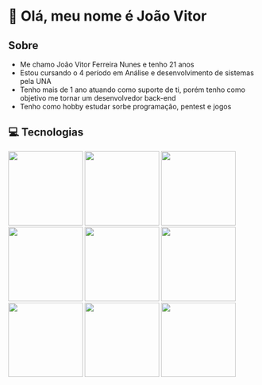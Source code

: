 <h1>👋 Olá, meu nome é João Vitor</h1> 

<h2>Sobre</h2>

<ul>
  <li>Me chamo João Vitor Ferreira Nunes e tenho 21 anos</li>
  <li>Estou cursando o 4 período em Análise e desenvolvimento de sistemas pela UNA</li>
  <li>Tenho mais de 1 ano atuando como suporte de ti, porém tenho como objetivo me tornar um desenvolvedor back-end</li>
  <li>Tenho como hobby estudar sorbe programação, pentest e jogos</li>
</ul>

<h2>💻 Tecnologias</h2> 

<div style=flex>
  <img src="https://cdn.jsdelivr.net/gh/devicons/devicon/icons/nodejs/nodejs-original-wordmark.svg" height=150px width=150px/>
  <img src="https://cdn.jsdelivr.net/gh/devicons/devicon/icons/javascript/javascript-original.svg" height=150px width=150px/>
  <img src="https://cdn.jsdelivr.net/gh/devicons/devicon/icons/express/express-original-wordmark.svg" height=150px width=150px/>
  <img src="https://cdn.jsdelivr.net/gh/devicons/devicon/icons/html5/html5-original.svg" height=150px width=150px/>       
  <img src="https://cdn.jsdelivr.net/gh/devicons/devicon/icons/css3/css3-original.svg" height=150px width=150px/>
  <img src="https://cdn.jsdelivr.net/gh/devicons/devicon/icons/mysql/mysql-original-wordmark.svg" height=150px width=150px/>
  <img src="https://cdn.jsdelivr.net/gh/devicons/devicon/icons/sequelize/sequelize-original-wordmark.svg" height=150px width=150px/>
  <img src="https://cdn.jsdelivr.net/gh/devicons/devicon/icons/bootstrap/bootstrap-original-wordmark.svg" height=150px width=150px/>  
  <img src="https://cdn.jsdelivr.net/gh/devicons/devicon/icons/git/git-original-wordmark.svg" height=150px width=150px/>
</div>


